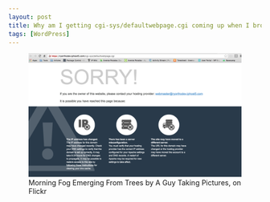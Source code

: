 ```yaml
---
layout: post
title: Why am I getting cgi-sys/defaultwebpage.cgi coming up when I browse my webpage? - When migrate the site to another server
tags: [WordPress]
---
```

<figure>
	<a href="/images/20160719-issue-screenshot.jpg"><img src="/images/20160719-issue-screenshot.jpg" alt=""/></a>
	<figcaption>Morning Fog Emerging From Trees by A Guy Taking Pictures, on Flickr</figcaption>
</figure>